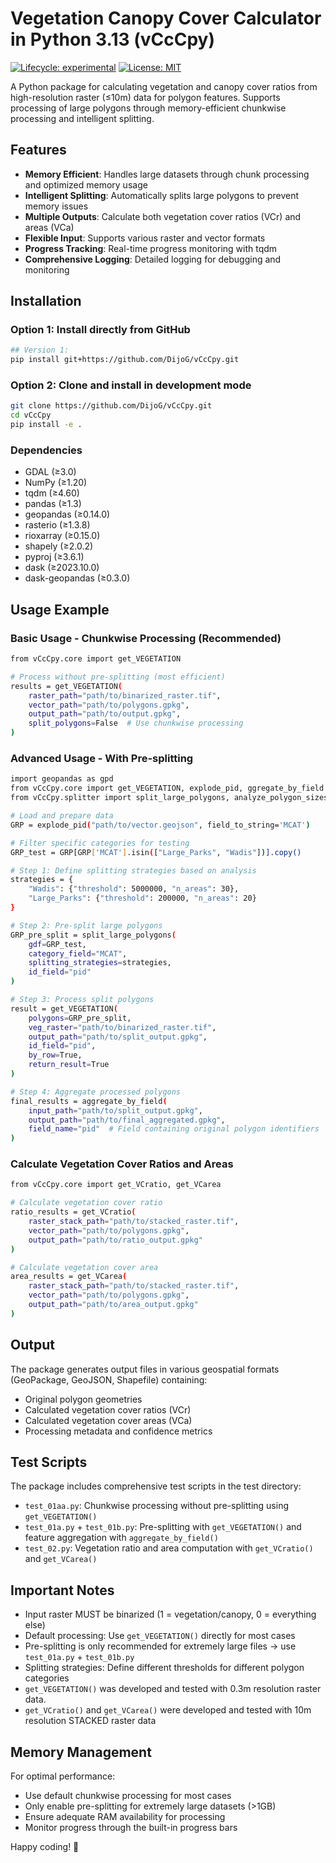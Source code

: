 # Vegetation Canopy Cover Calculator in Python 3.13 (vCcCpy)

[![Lifecycle: experimental](https://img.shields.io/badge/lifecycle-experimental-orange.svg)](https://lifecycle.r-lib.org/articles/stages.html#experimental)
[![License: MIT](https://img.shields.io/badge/License-MIT-yellow.svg)](https://opensource.org/licenses/MIT)

A Python package for calculating vegetation and canopy cover ratios from high-resolution raster (≤10m) data for polygon features. Supports processing of large polygons through memory-efficient chunkwise processing and intelligent splitting.

## Features

- **Memory Efficient**: Handles large datasets through chunk processing and optimized memory usage
- **Intelligent Splitting**: Automatically splits large polygons to prevent memory issues
- **Multiple Outputs**: Calculate both vegetation cover ratios (VCr) and areas (VCa)
- **Flexible Input**: Supports various raster and vector formats
- **Progress Tracking**: Real-time progress monitoring with tqdm
- **Comprehensive Logging**: Detailed logging for debugging and monitoring

## Installation

### Option 1: Install directly from GitHub
```bash
## Version 1:
pip install git+https://github.com/DijoG/vCcCpy.git
```

### Option 2: Clone and install in development mode
```bash
git clone https://github.com/DijoG/vCcCpy.git
cd vCcCpy
pip install -e .
```

### Dependencies

- GDAL (≥3.0)
- NumPy (≥1.20)
- tqdm (≥4.60)
- pandas (≥1.3)
- geopandas (≥0.14.0)
- rasterio (≥1.3.8)
- rioxarray (≥0.15.0)
- shapely (≥2.0.2)
- pyproj (≥3.6.1)
- dask (≥2023.10.0)
- dask-geopandas (≥0.3.0)

## Usage Example

### Basic Usage - Chunkwise Processing (Recommended)

```bash
from vCcCpy.core import get_VEGETATION

# Process without pre-splitting (most efficient)
results = get_VEGETATION(
    raster_path="path/to/binarized_raster.tif",
    vector_path="path/to/polygons.gpkg",
    output_path="path/to/output.gpkg",
    split_polygons=False  # Use chunkwise processing
)
```
### Advanced Usage - With Pre-splitting

```bash
import geopandas as gpd
from vCcCpy.core import get_VEGETATION, explode_pid, ggregate_by_field
from vCcCpy.splitter import split_large_polygons, analyze_polygon_sizes

# Load and prepare data
GRP = explode_pid("path/to/vector.geojson", field_to_string='MCAT')

# Filter specific categories for testing
GRP_test = GRP[GRP['MCAT'].isin(["Large_Parks", "Wadis"])].copy()

# Step 1: Define splitting strategies based on analysis
strategies = {
    "Wadis": {"threshold": 5000000, "n_areas": 30},
    "Large_Parks": {"threshold": 200000, "n_areas": 20}
}

# Step 2: Pre-split large polygons
GRP_pre_split = split_large_polygons(
    gdf=GRP_test, 
    category_field="MCAT", 
    splitting_strategies=strategies,
    id_field="pid"
)

# Step 3: Process split polygons
result = get_VEGETATION(
    polygons=GRP_pre_split,
    veg_raster="path/to/binarized_raster.tif",
    output_path="path/to/split_output.gpkg",
    id_field="pid",
    by_row=True,
    return_result=True
)

# Step 4: Aggregate processed polygons
final_results = aggregate_by_field(
    input_path="path/to/split_output.gpkg",
    output_path="path/to/final_aggregated.gpkg",
    field_name="pid"  # Field containing original polygon identifiers
)
```
### Calculate Vegetation Cover Ratios and Areas

```bash
from vCcCpy.core import get_VCratio, get_VCarea

# Calculate vegetation cover ratio
ratio_results = get_VCratio(
    raster_stack_path="path/to/stacked_raster.tif",
    vector_path="path/to/polygons.gpkg",
    output_path="path/to/ratio_output.gpkg"
)

# Calculate vegetation cover area
area_results = get_VCarea(
    raster_stack_path="path/to/stacked_raster.tif", 
    vector_path="path/to/polygons.gpkg",
    output_path="path/to/area_output.gpkg"
)
```
## Output

The package generates output files in various geospatial formats (GeoPackage, GeoJSON, Shapefile) containing:

- Original polygon geometries
- Calculated vegetation cover ratios (VCr)
- Calculated vegetation cover areas (VCa)
- Processing metadata and confidence metrics

## Test Scripts

The package includes comprehensive test scripts in the test directory:

- `test_01aa.py`: Chunkwise processing without pre-splitting using `get_VEGETATION()`
- `test_01a.py` + `test_01b.py`: Pre-splitting with `get_VEGETATION()` and feature aggregation with `aggregate_by_field()`
- `test_02.py`: Vegetation ratio and area computation with `get_VCratio()` and `get_VCarea()`

## Important Notes

- Input raster MUST be binarized (1 = vegetation/canopy, 0 = everything else)
- Default processing: Use `get_VEGETATION()` directly for most cases
- Pre-splitting is only recommended for extremely large files → use `test_01a.py` + `test_01b.py`
- Splitting strategies: Define different thresholds for different polygon categories
- `get_VEGETATION()` was developed and tested with 0.3m resolution raster data.
- `get_VCratio()` and `get_VCarea()` were developed and tested with 10m resolution STACKED raster data

## Memory Management

For optimal performance:

- Use default chunkwise processing for most cases
- Only enable pre-splitting for extremely large datasets (>1GB)
- Ensure adequate RAM availability for processing
- Monitor progress through the built-in progress bars

Happy coding! 🌿
